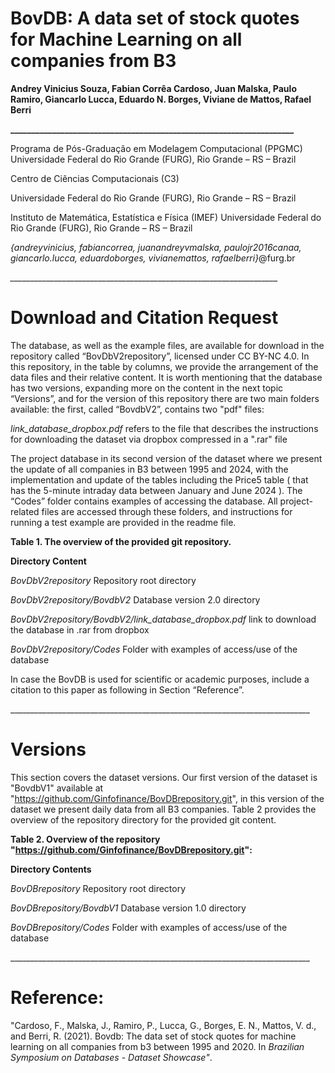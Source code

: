 
# **BovDB: A data set of stock quotes for Machine Learning on all companies from B3**

**Andrey Vinicius Souza, Fabian Corrêa Cardoso, Juan Malska, Paulo Ramiro, Giancarlo Lucca, Eduardo N. Borges, Viviane de Mattos, Rafael Berri**

**\_\_\_\_\_\_\_\_\_\_\_\_\_\_\_\_\_\_\_\_\_\_\_\_\_\_\_\_\_\_\_\_\_\_\_\_\_\_\_\_\_\_\_\_\_\_\_\_\_\_\_\_\_\_\_\_\_\_\_\_\_\_\_\_\_\_\_\_**

Programa de Pós-Graduação em Modelagem Computacional (PPGMC) Universidade Federal do Rio Grande (FURG), Rio Grande – RS – Brazil

Centro de Ciências Computacionais (C3)

Universidade Federal do Rio Grande (FURG), Rio Grande – RS – Brazil

Instituto de Matemática, Estatística e Física (IMEF) Universidade Federal do Rio Grande (FURG), Rio Grande – RS – Brazil

*{*andreyvinicius, fabiancorrea, juanandreyvmalska, paulojr2016canaa, giancarlo.lucca, eduardoborges, vivianemattos, rafaelberri*}*@furg.br

*\_\_\_\_\_\_\_\_\_\_\_\_\_\_\_\_\_\_\_\_\_\_\_\_\_\_\_\_\_\_\_\_\_\_\_\_\_\_\_\_\_\_\_\_\_\_\_\_\_\_\_\_\_\_\_\_\_\_\_\_\_\_\_\_\_\_\_*
# **Download and Citation Request**
The database, as well as the example files, are available for download in the repository called “BovDbV2repository”, licensed under CC BY-NC 4.0. In this repository, in the table by columns, we provide the arrangement of the data files and their relative content. It is worth mentioning that the database has two versions, expanding more on the content in the next topic “Versions”, and for the version of this repository there are two main folders available: the first, called “BovdbV2”, contains two "pdf" files:

*link_database_dropbox.pdf* refers to the file that describes the instructions for downloading the dataset via dropbox compressed in a ".rar" file

The project database in its second version of the dataset where we present the update of all companies in B3 between 1995 and 2024, with the implementation and update of the tables including the Price5 table ( that has the 5-minute intraday data between January and June 2024 ). The “Codes” folder contains examples of accessing the database. All project-related files are accessed through these folders, and instructions for running a test example are provided in the readme file.

**Table 1. The overview of the provided git repository.**

**Directory	Content**

*BovDbV2repository*	Repository root directory

*BovDbV2repository/BovdbV2*	Database version 2.0 directory

*BovDbV2repository/BovdbV2/link_database_dropbox.pdf* link to download the database in .rar from dropbox

*BovDbV2repository/Codes*	Folder with examples of access/use of the database

In case the BovDB is used for scientific or academic purposes, include a citation to this paper as following in Section “Reference”.

\_\_\_\_\_\_\_\_\_\_\_\_\_\_\_\_\_\_\_\_\_\_\_\_\_\_\_\_\_\_\_\_\_\_\_\_\_\_\_\_\_\_\_\_\_\_\_\_\_\_\_\_\_\_\_\_\_\_\_\_\_\_\_\_\_\_\_\_\_\_\_\_\_\_\_

# **Versions**
This section covers the dataset versions. Our first version of the dataset is "BovdbV1" available at "https://github.com/Ginfofinance/BovDBrepository.git", in this version of the dataset we present daily data from all B3 companies. Table 2 provides the overview of the repository directory for the provided git content.

**Table 2. Overview of the repository "https://github.com/Ginfofinance/BovDBrepository.git":**

**Directory Contents**

*BovDBrepository*	Repository root directory

*BovDBrepository/BovdbV1*	Database version 1.0 directory

*BovDBrepository/Codes*	Folder with examples of access/use of the database

\_\_\_\_\_\_\_\_\_\_\_\_\_\_\_\_\_\_\_\_\_\_\_\_\_\_\_\_\_\_\_\_\_\_\_\_\_\_\_\_\_\_\_\_\_\_\_\_\_\_\_\_\_\_\_\_\_\_\_\_\_\_\_\_\_\_\_\_\_\_\_\_\_\_\_
# **Reference:**
"Cardoso, F., Malska, J., Ramiro, P., Lucca, G., Borges, E. N., Mattos, V. d., and Berri, R. (2021). Bovdb: The data set of stock quotes for machine learning on all companies from b3 between 1995 and 2020. In *Brazilian Symposium on Databases - Dataset Showcase"*.  

